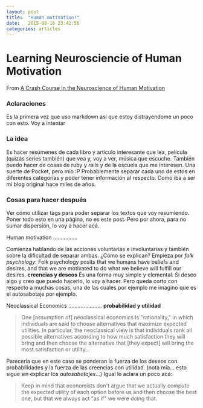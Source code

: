 ```yaml
---
layout: post
title:  "Human motivation!"
date:   2015-08-16 23:42:56
categories: articles
---
```



Learning Neurosciencie of Human Motivation
==========================================

From [A Crash Course in the Neuroscience of Human Motivation](http://lesswrong.com/lw/71x/a_crash_course_in_the_neuroscience_of_human/)

### Aclaraciones
Es la primera vez que uso markdown así que estoy distrayendome un poco con esto. Voy a intentar

### La idea
Es hacer resúmenes de cada libro y artículo interesante que lea, película (quizás series también) que vea y, voy a ver, música que escuche. También puedo hacer de cosas de ruby y rails y de la escuela que me interesen. Una suerte de Pocket, pero mío :P
Probablemente separar cada uno de estos en diferentes categorías y poder tener información al respecto. Como iba a ser mi blog original hace miles de años.

### Cosas para hacer después
Ver cómo utilizar tags para poder separar los textos que voy resumiendo.
Poner todo esto en una página, no es este post. Pero por ahora, para no sumar dispersión, lo voy a hacer acá.

Human motivation
................

Comienza hablando de las acciones voluntarias e involuntarias y también sobre la dificultad de separar ambas.
¿Cómo se explican?
Empieza por *folk psychology*: Folk psychology posits that we humans have beliefs and desires, and that we are motivated to do what we believe will fulfill our desires.
**creencias y deseos**
Es una forma muy simple y elemental. Si deseo algo y creo que puedo hacerlo, lo voy a hacer. Pero queda corto con respecto a muchas cosas, una de las cuales por ejemplo me imagino que es el autosabotaje por ejemplo.

Neoclassical Economics
......................
**probabilidad y utilidad**
> One [assumption of] neoclassical economics is "rationality," in which individuals are said to choose alternatives that maximize expected utilities. In particular, the neoclassical view is that individuals rank all possible alternatives according to how much satisfaction they will bring and then choose the alternative that [they expect] will bring the most satisfaction or utility...

Parecería que en este caso se ponderan la fuerza de los deseos con probabilidades y la fuerza de las creencias con utilidad.
(nota mía... esto sigue sin explicar los *autosabotajes*...)
Igual lo aclara un poco acá:
> Keep in mind that economists don't argue that we actually compute the expected utility of each option before us and then choose the best one, but that we always act "as if" we were doing that.
